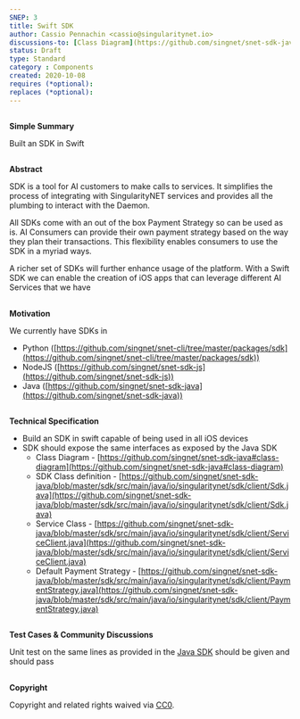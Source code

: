 ```yaml
---
SNEP: 3
title: Swift SDK
author: Cassio Pennachin <cassio@singularitynet.io>
discussions-to: [Class Diagram](https://github.com/singnet/snet-sdk-java#class-diagram)
status: Draft
type: Standard
category : Components
created: 2020-10-08
requires (*optional): 
replaces (*optional): 
---
```


##
**Simple Summary**

Built an SDK in Swift

##
**Abstract**

SDK is a tool for AI customers to make calls to services. It simplifies the process of integrating with SingularityNET services and provides all the plumbing to interact with the Daemon.

All SDKs come with an out of the box Payment Strategy so can be used as is. AI Consumers can provide their own payment strategy based on the way they plan their transactions. This flexibility enables consumers to use the SDK in a myriad ways.

A richer set of SDKs will further enhance usage of the platform. With a Swift SDK we can enable the creation of iOS apps that can leverage different AI Services that we have

##
**Motivation**

We currently have SDKs in 

*   Python ([https://github.com/singnet/snet-cli/tree/master/packages/sdk](https://github.com/singnet/snet-cli/tree/master/packages/sdk))
*   NodeJS ([https://github.com/singnet/snet-sdk-js](https://github.com/singnet/snet-sdk-js))
*   Java ([https://github.com/singnet/snet-sdk-java](https://github.com/singnet/snet-sdk-java))

##
**Technical Specification**

*   Build an SDK in swift capable of being used in all iOS devices 
*   SDK should expose the same interfaces as exposed by the Java SDK 
    *   Class Diagram - [https://github.com/singnet/snet-sdk-java#class-diagram](https://github.com/singnet/snet-sdk-java#class-diagram)
    *   SDK Class definition - [https://github.com/singnet/snet-sdk-java/blob/master/sdk/src/main/java/io/singularitynet/sdk/client/Sdk.java](https://github.com/singnet/snet-sdk-java/blob/master/sdk/src/main/java/io/singularitynet/sdk/client/Sdk.java)
    *   Service Class - [https://github.com/singnet/snet-sdk-java/blob/master/sdk/src/main/java/io/singularitynet/sdk/client/ServiceClient.java](https://github.com/singnet/snet-sdk-java/blob/master/sdk/src/main/java/io/singularitynet/sdk/client/ServiceClient.java)
    *   Default Payment Strategy - [https://github.com/singnet/snet-sdk-java/blob/master/sdk/src/main/java/io/singularitynet/sdk/client/PaymentStrategy.java](https://github.com/singnet/snet-sdk-java/blob/master/sdk/src/main/java/io/singularitynet/sdk/client/PaymentStrategy.java)

##
**Test Cases & Community Discussions**

Unit test on the same lines as provided in the [Java SDK](https://github.com/singnet/snet-sdk-java/tree/master/sdk/src/test) should be given and should pass


## 
**Copyright**

Copyright and related rights waived via [CC0](https://creativecommons.org/publicdomain/zero/1.0/).
